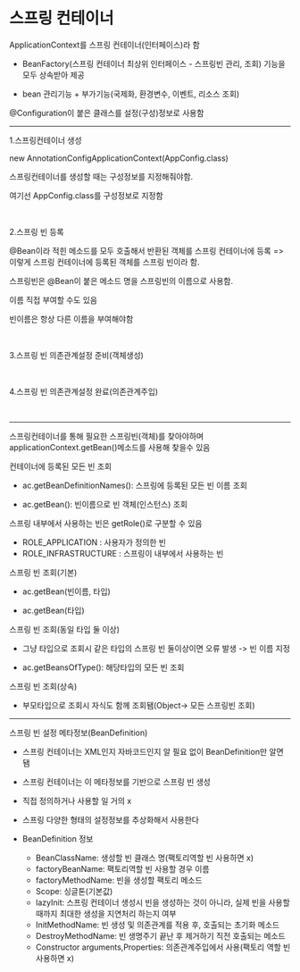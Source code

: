 # 스프링 컨테이너

ApplicationContext를 스프링 컨테이너(인터페이스)라 함

- BeanFactory(스프링 컨테이너 최상위 인터페이스 - 스프링빈 관리, 조회) 기능을 모두 상속받아 제공

- bean 관리기능 + 부가기능(국제화, 환경변수, 이벤트, 리소스 조회)

@Configuration이 붙은 클래스를 설정(구성)정보로 사용함

---

1.스프링컨테이너 생성

new AnnotationConfigApplicationContext(AppConfig.class)

스프링컨테이너를 생성할 때는 구성정보를 지정해줘야함.

여기선 AppConfig.class를 구성정보로 지정함

<br>

2.스프링 빈 등록

@Bean이라 적힌 메소드를 모두 호출해서 반환된 객체를 스프링 컨테이너에 등록 => 이렇게 스프링 컨테이너에 등록된 객체를 스프링 빈이라 함.

스프링빈은 @Bean이 붙은 메소드 명을 스프링빈의 이름으로 사용함.

이름 직접 부여할 수도 있음

빈이름은 항상 다른 이름을 부여해야함

<br>

3.스프링 빈 의존관계설정 준비(객체생성)

<br>

4.스프링 빈 의존관계설정 완료(의존관계주입)

<br>

---

스프링컨테이너를 통해 필요한 스프링빈(객체)를 찾아야하며 applicationContext.getBean()메소드를 사용해 찾을수 있음



컨테이너에 등록된 모든 빈 조회

- ac.getBeanDefinitionNames(): 스프링에 등록된 모든 빈 이름 조회

- ac.getBean(): 빈이름으로 빈 객체(인스턴스) 조회

스프링 내부에서 사용하는 빈은 getRole()로 구분할 수 있음

- ROLE_APPLICATION : 사용자가 정의한 빈
- ROLE_INFRASTRUCTURE : 스프링이 내부에서 사용하는 빈



스프링 빈 조회(기본)

- ac.getBean(빈이름, 타입)

- ac.getBean(타입)



스프링 빈 조회(동일 타입 둘 이상)

- 그냥 타입으로 조회시 같은 타입의 스프링 빈 둘이상이면 오류 발생 -> 빈 이름 지정

- ac.getBeansOfType(): 해당타입의 모든 빈 조회



스프링 빈 조회(상속)

- 부모타입으로 조회시 자식도 함께 조회됌(Object-> 모든 스프링빈 조회)

---

스프링 빈 설정 메타정보(BeanDefinition)

- 스프링 컨테이너는 XML인지 자바코드인지 알 필요 없이 BeanDefinition만 알면 됌 

- 스프링 컨테이너는 이 메타정보를 기반으로 스프링 빈 생성

- 직접 정의하거나 사용할 일 거의 x
- 스프링 다양한 형태의 설정정보를 추상화해서 사용한다

- BeanDefinition 정보
  - BeanClassName: 생성할 빈 클래스 명(팩토리역할 빈 사용하면 x)
  - factoryBeanName: 팩토리역할 빈 사용할 경우 이름
  - factoryMethodName: 빈을 생성할 팩토리 메소드
  - Scope: 싱글톤(기본값)
  - lazyInit: 스프링 컨테이너 생성시 빈을 생성하는 것이 아니라, 실제 빈을 사용할 때까지 최대한 생성을 지연처리 하는지 여부
  - InitMethodName: 빈 생성 및 의존관계를 적용 후, 호출되는 초기화 메소드
  - DestroyMethodName: 빈 생명주기 끝난 후 제거하기 직전 호출되는 메소드
  - Constructor arguments,Properties: 의존관계주입에서 사용(팩토리 역할 빈 사용하면 x)
